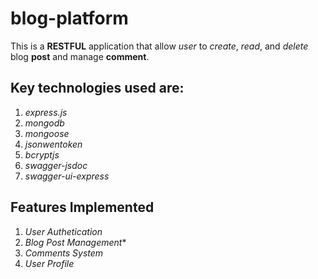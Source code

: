 # blog-platform
This is a **RESTFUL** application that allow *user* to *create*, *read*, and *delete* blog **post** and manage **comment**.

## Key technologies used are:
1. *express.js*
2. *mongodb*
3. *mongoose*
4. *jsonwentoken*
5. *bcryptjs*
6. *swagger-jsdoc*
7. *swagger-ui-express*

## Features Implemented
1. *User Authetication*
2. *Blog Post Management**
3. *Comments System*
4. *User Profile*
